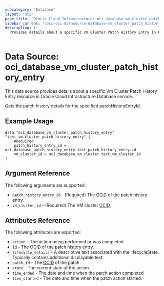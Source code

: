 ```yaml
---
subcategory: "Database"
layout: "oci"
page_title: "Oracle Cloud Infrastructure: oci_database_vm_cluster_patch_history_entry"
sidebar_current: "docs-oci-datasource-database-vm_cluster_patch_history_entry"
description: |-
  Provides details about a specific Vm Cluster Patch History Entry in Oracle Cloud Infrastructure Database service
---
```


# Data Source: oci_database_vm_cluster_patch_history_entry
This data source provides details about a specific Vm Cluster Patch History Entry resource in Oracle Cloud Infrastructure Database service.

Gets the patch history details for the specified patchHistoryEntryId.


## Example Usage

```hcl
data "oci_database_vm_cluster_patch_history_entry" "test_vm_cluster_patch_history_entry" {
	#Required
	patch_history_entry_id = oci_database_patch_history_entry.test_patch_history_entry.id
	vm_cluster_id = oci_database_vm_cluster.test_vm_cluster.id
}
```

## Argument Reference

The following arguments are supported:

* `patch_history_entry_id` - (Required) The [OCID](https://docs.cloud.oracle.com/iaas/Content/General/Concepts/identifiers.htm) of the patch history entry.
* `vm_cluster_id` - (Required) The VM cluster [OCID](https://docs.cloud.oracle.com/iaas/Content/General/Concepts/identifiers.htm).


## Attributes Reference

The following attributes are exported:

* `action` - The action being performed or was completed.
* `id` - The [OCID](https://docs.cloud.oracle.com/iaas/Content/General/Concepts/identifiers.htm) of the patch history entry.
* `lifecycle_details` - A descriptive text associated with the lifecycleState. Typically contains additional displayable text. 
* `patch_id` - The [OCID](https://docs.cloud.oracle.com/iaas/Content/General/Concepts/identifiers.htm) of the patch.
* `state` - The current state of the action.
* `time_ended` - The date and time when the patch action completed
* `time_started` - The date and time when the patch action started.

